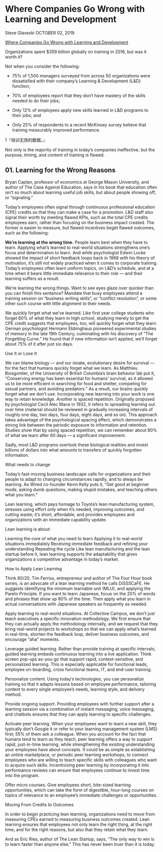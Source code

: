 # Where Companies Go Wrong with Learning and Development
Steve Glaveski
OCTOBER 02, 2019

[Where Companies Go Wrong with Learning and Development](https://hbr.org/2019/10/where-companies-go-wrong-with-learning-and-development?utm_source=twitter&utm_campaign=hbr&utm_medium=social)

Organizations spent $359 billion globally on training in 2016, but was it worth it?

Not when you consider the following:

- 75% of 1,500 managers surveyed from across 50 organizations were dissatisfied with their company’s Learning & Development (L&D) function;

- 70% of employees report that they don’t have mastery of the skills needed to do their jobs;

- Only 12% of employees apply new skills learned in L&D programs to their jobs; and

- Only 25% of respondents to a recent McKinsey survey believe that training measurably improved performance.

1『培训无效的数据。』

Not only is the majority of training in today’s companies ineffective, but the purpose, timing, and content of training is flawed.

## 01. Learning for the Wrong Reasons

Bryan Caplan, professor of economics at George Mason University, and author of The Case Against Education, says in his book that education often isn’t so much about learning useful job skills, but about people showing off, or “signaling.”

Today’s employees often signal through continuous professional education (CPE) credits so that they can make a case for a promotion. L&D staff also signal their worth by meeting flawed KPIs, such as the total CPE credits employees earn, rather than focusing on the business impact created. The former is easier to measure, but flawed incentives beget flawed outcomes, such as the following:

**We’re learning at the wrong time.** People learn best when they have to learn. Applying what’s learned to real-world situations strengthens one’s focus and determination to learn. And while psychologist Edwin Locke showed the impact of short feedback loops back in 1968 with his theory of motivation, it’s still not widely practiced when it comes to corporate training. Today’s employees often learn uniform topics, on L&D’s schedule, and at a time when it bears little immediate relevance to their role — and their learning suffers as a result.

We’re learning the wrong things. Want to see eyes glaze over quicker than you can finish this sentence? Mandate that busy employees attend a training session on “business writing skills”, or “conflict resolution”, or some other such course with little alignment to their needs.

We quickly forget what we’ve learned. Like first year college students who forget 60% of what they learn in high school, studying merely to get the CPE credit suggests that employees, too, will quickly forget what they learn. German psychologist Hermann Ebbinghaus pioneered experimental studies of memory in the late 19th Century, culminating with his discovery of “The Forgetting Curve.” He found that if new information isn’t applied, we’ll forget about 75% of it after just six days.



 

Use It or Lose It

We can blame biology — and our innate, evolutionary desire for survival — for the fact that humans quickly forget what we learn. As Matthieu Boisgontier, of the University of British Columbia’s brain behavior lab put it, “Conserving energy has been essential for humans’ survival, as it allowed us to be more efficient in searching for food and shelter, competing for sexual partners, and avoiding predators.” As a result, our brains quickly forget what we don’t use. Incorporating new learning into your work is one way to retain knowledge. Another is spaced repetition. Originally proposed by psychologist Cecil Alec Mace in 1932, it refers to spreading learning out over time (material should be reviewed in gradually increasing intervals of roughly one day, two days, four days, eight days, and so on). This approach takes advantage of the psychological spacing effect, which demonstrates a strong link between the periodic exposure to information and retention. Studies show that by using spaced repetition, we can remember about 80% of what we learn after 60 days — a significant improvement.

Sadly, most L&D programs overlook these biological realities and invest billions of dollars into what amounts to transfers of quickly forgotten information.

What needs to change

Today’s fast-moving business landscape calls for organizations and their people to adapt to changing circumstances rapidly, and to always be learning. As Wired co-founder Kevin Kelly puts it, “Get good at beginner mode, asking dumb questions, making stupid mistakes, and teaching others what you learn.”

Lean learning, which pays homage to Toyota’s lean manufacturing system, stresses using effort only when it’s needed, improving outcomes, and cutting waste; it’s short, affordable, and provides employees and organizations with an immediate capability update.

Lean learning is about:

Learning the core of what you need to learn
Applying it to real-world situations immediately
Receiving immediate feedback and refining your understanding
Repeating the cycle
Like lean manufacturing and the lean startup before it, lean learning supports the adaptability that gives organizations a competitive advantage in today’s market.

How to Apply Lean Learning

Think 80/20. Tim Ferriss, entrepreneur and author of The Four Hour book series, is an advocate of a lean learning method he calls DiSSSCaFE. He suggests identifying the minimum learnable unit (MLU), and applying the Pareto Principle. If you want to learn Japanese, focus on the 20% of words and phrases that show up 80% of the time. Then apply what you learn in actual conversations with Japanese speakers as frequently as needed.

Apply learning to real-world situations. At Collective Campus, we don’t just teach executives a specific innovation methodology. We first ensure that they can actually apply the methodology internally, and we request that they bring real-world projects to workshops so that we can apply what’s learned in real-time, shorten the feedback loop, deliver business outcomes, and encourage “aha” moments.


Leverage guided learning. Rather than provide training at specific intervals, guided learning embeds continuous learning into a live application. Think screen pop-ups as-you-go that support rapid, context-sensitive, and personalized learning. This is especially applicable for functional leads, employee on-boarding, cross functional teams, IT, and end-user training.

Personalize content. Using today’s technologies, you can personalize training so that it adapts lessons based on employee performance, tailoring content to every single employee’s needs, learning style, and delivery method.

Provide ongoing support. Providing employees with further support after a learning session via a combination of instant messaging, voice messaging, and chatbots ensures that they can apply learning to specific challenges.

Activate peer learning. When your employees want to learn a new skill, they typically don’t Google it or refer to your learning management system (LMS) first; 55% of them ask a colleague. When you account for the fact that humans tend to learn as they teach, peer learning offers a way to support rapid, just-in-time learning, while strengthening the existing understanding your employees have about concepts. It could be as simple as establishing an online marketplace, or periodic peer learning workshops, to connect employees who are willing to teach specific skills with colleagues who want to acquire such skills. Incentivizing peer learning by incorporating it into performance reviews can ensure that employees continue to invest time into the program.

Offer micro courses. Give employees short, bite-sized learning opportunities, which can take the form of digestible, hour-long courses on topics of relevance to an employee’s immediate challenges or opportunities.

Moving From Credits to Outcomes

In order to begin practicing lean learning, organizations need to move from measuring CPEs earned to measuring business outcomes created. Lean learning ensures that employees not only learn the right thing, at the right time, and for the right reasons, but also that they retain what they learn.

And as Eric Ries, author of The Lean Startup, says, “The only way to win is to learn faster than anyone else.” This has never been truer than it is today.

